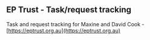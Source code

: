 ## EP Trust - Task/request tracking

Task and request tracking for Maxine and David Cook - [https://eptrust.org.au](https://eptrust.org.au)

